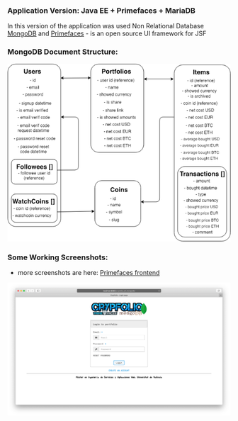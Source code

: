 ### Application Version: Java EE + Primefaces + MariaDB 
In this version of the application was used Non Relational Database [MongoDB](https://github.com/mongodb) and [Primefaces](https://github.com/primefaces) - is an open source
 UI framework for JSF

### MongoDB Document Structure:

![Logical Data Model](data-model/mongodb-document-structures.png)

### Some Working Screenshots:

* more screenshots are here: [Primefaces frontend](crypfolio-jsf-mariadb/README#some-working-screenshots)

![Login Page](../images/login-page-mongodb.png)